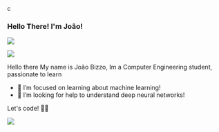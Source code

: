 c
### Hello There! I'm João!

<div>
<a href="https://www.linkedin.com/in/jo%C3%A3o-bizzo-97a550201/" target="_blank"><img src="https://img.shields.io/badge/-LinkedIn-%230077B5?style=for-the-badge&logo=linkedin&logoColor=white" target="_blank"></a>
 
<a href="mailto:brandtjoao7@gmail.com"><img src="https://img.shields.io/badge/-Gmail-%23333?style=for-the-badge&logo=gmail&logoColor=white" target="_blank"></a>



</div>

Hello there
My name is João Bizzo, Im a Computer Engineering student, passionate to learn  
- 🌱 I’m focused on learning about machine learning!
- 🤔 I’m looking for help to understand deep neural networks!

Let's code! 👨‍💻 <br>


 
<!-- Ranking de Linguagens -->
<a href=""> <img align="center" src="https://github-readme-stats-sigma-five.vercel.app/api/top-langs/?username=joaobizzo&layout=compact&langs_count=15&theme=dracula&line_height=40&hide=css"/> </a>
  
  
 
